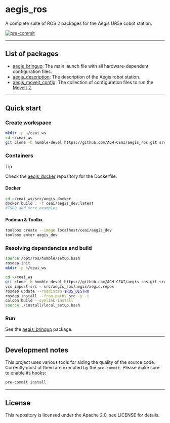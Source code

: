 # aegis_ros

A complete suite of ROS 2 packages for the Aegis UR5e cobot station.

[![pre-commit](https://img.shields.io/badge/pre--commit-enabled-brightgreen?logo=pre-commit)](https://github.com/pre-commit/pre-commit)

---

## List of packages

* [aegis_bringup](./aegis_bringup/README.md): The main launch file with all hardware-dependent configuration files.
* [aegis_description](./aegis_description/README.md): The description of the Aegis robot station.
* [aegis_moveit_config](./aegis_moveit_config/README.md): The collection of configuration files to run the [MoveIt 2](https://moveit.picknik.ai/main/index.html).

---

## Quick start

### Create workspace

```bash
mkdir -p ~/ceai_ws
cd ~/ceai_ws
git clone -b humble-devel https://github.com/AGH-CEAI/aegis_ros.git src/aegis_ros
```
### Containers

> [!TIP]
> Check the [aegis_docker](https://github.com/AGH-CEAI/aegis_docker) repository for the Dockerfile.


#### Docker
```bash
cd ~/ceai_ws/src/aegis_docker
docker build . -t ceai/aegis_dev:latest
#TODO add more examples
```

#### Podman & Toolbx
```bash
toolbox create --image localhost/ceai/aegis_dev
toolbox enter aegis_dev
```

### Resolving dependencies and build
```bash
source /opt/ros/humble/setup.bash
rosdep init
mkdir -p ~/ceai_ws
```
```bash
cd ~/ceai_ws
git clone -b humble-devel https://github.com/AGH-CEAI/aegis_ros.git src/aegis_ros
vcs import src < src/aegis_ros/aegis/aegis.repos
rosdep update --rosdistro $ROS_DISTRO
rosdep install --from-paths src -y -i
colcon build --symlink-install
source ./install/local_setup.bash
```

### Run

See the [aegis_bringup](./aegis_bringup/README.md) package.


---
## Development notes

This project uses various tools for aiding the quality of the source code. Currently most of them are executed by the `pre-commit`. Please make sure to enable its hooks:

```bash
pre-commit install
```

---
## License
This repository is licensed under the Apache 2.0, see LICENSE for details.
